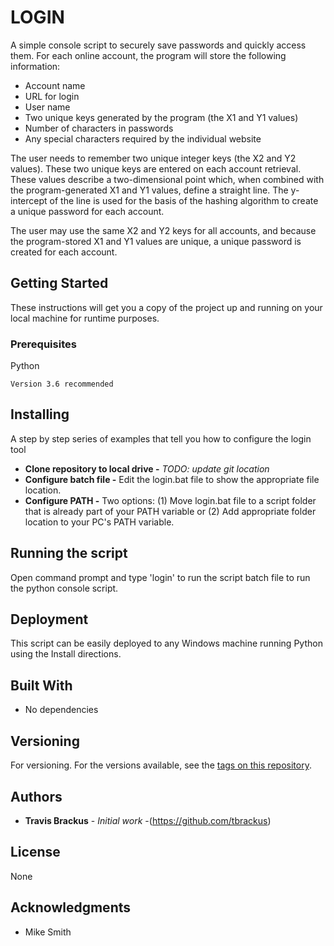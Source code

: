 # LOGIN

A simple console script to securely save passwords and quickly access them.  For each online account, the program will store the following information:
* Account name
* URL for login
* User name
* Two unique keys generated by the program (the X1 and Y1 values)
* Number of characters in passwords
* Any special characters required by the individual website

The user needs to remember two unique integer keys (the X2 and Y2 values).  These two unique keys are entered on each account retrieval.  These values describe a two-dimensional point which, when combined with the program-generated X1 and Y1 values, define a straight line.  The y-intercept of the line is used for the basis of the hashing algorithm to create a unique password for each account.

The user may use the same X2 and Y2 keys for all accounts, and because the program-stored X1 and Y1 values are unique, a unique password is created for each account.

## Getting Started
These instructions will get you a copy of the project up and running on your local machine for runtime purposes.

### Prerequisites
Python
```
Version 3.6 recommended
```

## Installing
A step by step series of examples that tell you how to configure the login tool

* **Clone repository to local drive -** *TODO:  update git location*
* **Configure batch file -**  Edit the login.bat file to show the appropriate file location.
* **Configure PATH -**  Two options:  (1) Move login.bat file to a script folder that is already part of your PATH variable or (2) Add appropriate folder location to your PC's PATH variable.

## Running the script

Open command prompt and type 'login' to run the script batch file to run the python console script.

## Deployment

This script can be easily deployed to any Windows machine running Python using the Install directions.

## Built With

* No dependencies

## Versioning

For versioning. For the versions available, see the [tags on this repository](https://github.com/tbrackus/login/tags). 

## Authors

* **Travis Brackus** - *Initial work* -(https://github.com/tbrackus)

## License

None

## Acknowledgments

* Mike Smith

